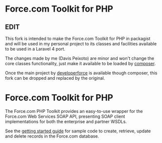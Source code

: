 Force.com Toolkit for PHP
=========================

EDIT
----

This fork is intended to make the Force.com Toolkit for PHP in packagist and will be used in my personal project to its classes and facilities available to be used in a Laravel 4 port.

The changes made by me (Davis Peixoto) are minor and won't change the core classes functionality, just make it available to be loaded by [composer](http://getcomposer.org/).

Once the main project by [developerforce](https://gitub.com/developerforce/) is available though composer, this fork can be dropped and replaced by the original.

Force.com Toolkit for PHP
=========================

The Force.com PHP Toolkit provides an easy-to-use wrapper for the Force.com Web Services SOAP API, presenting SOAP client implementations for both the enterprise and partner WSDLs.

See the [getting started guide](http://wiki.developerforce.com/index.php/Getting_Started_with_the_Force.com_Toolkit_for_PHP) for sample code to create, retrieve, update and delete records in the Force.com database.
